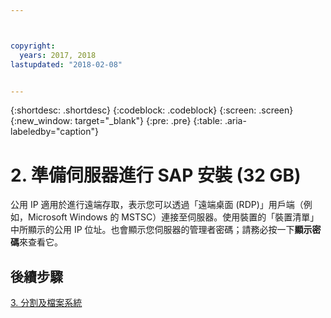 ```yaml
---



copyright:
  years: 2017, 2018
lastupdated: "2018-02-08"


---
```


{:shortdesc: .shortdesc}
{:codeblock: .codeblock}
{:screen: .screen}
{:new_window: target="_blank"}
{:pre: .pre}
{:table: .aria-labeledby="caption"}

# 2. 準備伺服器進行 SAP 安裝 (32 GB)

公用 IP 適用於進行遠端存取，表示您可以透過「遠端桌面 (RDP)」用戶端（例如，Microsoft Windows 的 MSTSC）連接至伺服器。使用裝置的「裝置清單」中所顯示的公用 IP 位址。也會顯示您伺服器的管理者密碼；請務必按一下**顯示密碼**來查看它。

## 後續步驟

 [3. 分割及檔案系統](/docs/infrastructure/sap-netweaver-ms-qrg/ms-partition-32GB.html)
